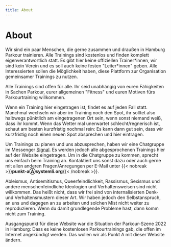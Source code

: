 ```yaml
---
title: About
---
```

# About
Wir sind ein paar Menschen, die gerne zusammen und draußen in Hamburg Parkour trainieren. Alle Trainings sind kostenlos und finden komplett eigenverantwortlich statt. Es gibt hier keine offiziellen Trainer\*innen, wir sind kein Verein und es soll auch keine festen "Leiter\*innen" geben. Alle Interessierten sollen die Möglichkeit haben, diese Plattform zur Organisation gemeinsamer Trainings zu nutzen.

Alle Trainings sind offen für alle. Ihr seid unabhängig von euren Fähigkeiten in Sachen Parkour, eurer allgemeinen "Fitness" und euren Motiven fürs Parkourtraining willkommen.

Wenn ein Training hier eingetragen ist, findet es auf jeden Fall statt. Manchmal wechseln wir aber im Training noch den Spot, ihr solltet also halbwegs pünktlich am eingetragenen Ort sein, wenn sonst niemand weiß, dass ihr kommt. Wenn das Wetter mal unerwartet schlecht/regnerisch ist, schaut am besten kurzfristig nochmal rein: Es kann dann gut sein, dass wir kurzfristig noch einen neuen Spot absprechen und hier eintragen.

Um Trainings zu planen und uns abzusprechen, haben wir eine Chatgruppe im Messenger [Signal](https://signal.org/). Es werden jedoch alle abgesprochenen Trainings hier auf der Website eingetragen. Um in die Chatgruppe zu kommen, sprecht uns einfach beim Training an. Kontaktiert uns sonst dazu oder auch gerne mit allen anderen Fragen/Anregungen per E-Mail unter {{< nobreak >}}**punkt-aⒶsystemli.org**{{< /nobreak >}}.

Ableismus, Antisemitismus, Queerfeindlichkeit, Rassismus, Sexismus und andere menschenfeindliche Ideologien und Verhaltensweisen sind nicht willkommen. Das heißt nicht, dass wir frei sind von internalisierten Denk- und Verhaltensmustern dieser Art. Wir haben jedoch den Selbstanspruch, an uns und dagegen an zu arbeiten und solchen Mist nicht weiter zu reproduzieren. Wenn du damit grundlegende Probleme hast, dann komm nicht zum Training.

Ausgangspunkt für diese Website war die Situation der Parkour-Szene 2022 in Hamburg: Dass es keine kostenlosen Parkourtrainings gab, die offen im Internet angekündigt werden. Das wollen wir als Punkt A mit dieser Website ändern.
